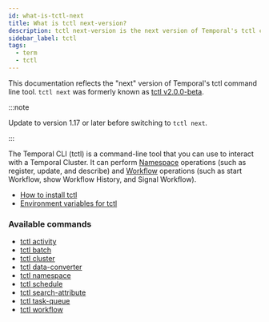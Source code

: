 ```yaml
---
id: what-is-tctl-next
title: What is tctl next-version?
description: tctl next-version is the next version of Temporal's tctl command-line tool. Currently it is known as tctl v2.0.0-beta, but the name may change in the future.
sidebar_label: tctl
tags:
  - term
  - tctl
---
```


This documentation reflects the "next" version of Temporal's tctl command line tool.
`tctl next` was formerly known as [tctl v2.0.0-beta](https://github.com/temporalio/tctl#trying-out-new-tctl-v200-beta-with-updated-ux).

:::note

Update to version 1.17 or later before switching to `tctl next`.

:::

The Temporal CLI (tctl) is a command-line tool that you can use to interact with a Temporal Cluster.
It can perform [Namespace](/concepts/what-is-a-namespace) operations (such as register, update, and describe) and [Workflow](/concepts/what-is-a-workflow) operations (such as start
Workflow, show Workflow History, and Signal Workflow).

- [How to install tctl](/tctl-next/how-to-install-tctl)
- [Environment variables for tctl](/tctl-next/environment-variables)

### Available commands

- [tctl activity](/tctl-next/activity/)
- [tctl batch](/tctl-next/batch/)
- [tctl cluster](/tctl-next/cluster/)
- [tctl data-converter](/tctl-next/data-converter/)
- [tctl namespace](/tctl-next/namespace/)
- [tctl schedule](/tctl-next/schedule)
- [tctl search-attribute](/tctl-next/search-attribute)
- [tctl task-queue](/tctl-next/task-queue/)
- [tctl workflow](/tctl-next/workflow/)
